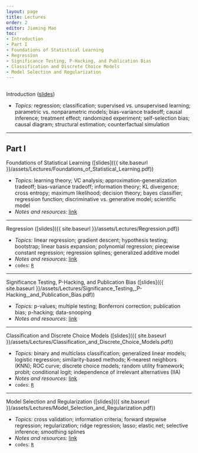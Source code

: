 ```yaml
---
layout: page
title: Lectures
order: 2
editor: Jiaming Mao
toc:
- Introduction
- Part I
- Foundations of Statistical Learning
- Regression
- Significance Testing, P-Hacking, and Publication Bias
- Classification and Discrete Choice Models
- Model Selection and Regularization
---
```


<p style="height: 1px"></p>

<a id="introduction" />

Introduction ([slides]({{site.baseurl}}/assets/Lectures/Data_Analysis_for_Economics_-_Introduction.pdf))
- *Topics:* regression; classification; supervised vs. unsupervised learning; parametric vs. nonparametric models; bias-variance tradeoff; causal inference; treatment effect; randomized experiment; self-selection bias; causal diagram; structural estimation; counterfactual simulation

---

<a id="part-I" />

## Part I

<a id="foundations-of-statistical-learning" />

Foundations of Statistical Learning ([slides]({{ site.baseurl }}/assets/Lectures/Foundations_of_Statistical_Learning.pdf))
- *Topics:* learning theory; VC analysis; approximation-generalization tradeoff; bias-variance tradeoff; information theory; KL divergence; cross entropy; maximum likelihood; decision theory; bayes classifier; regression function; discriminative vs. generative model; scientific model
- *Notes and resources:* [link](https://github.com/jiamingmao/data-analysis/blob/master/Materials/Foundations%20of%20Statistical%20Learning/notes%20and%20resources.md)

---

<a id="regression" />

Regression ([slides]({{ site.baseurl }}/assets/Lectures/Regression.pdf)) 
- *Topics:* linear regression; gradient descent; hypothesis testing; bootstrap; linear basis expansion; polynomial regression; piecewise constant regression; regression splines; generalized additive model
- *Notes and resources:* [link](https://github.com/jiamingmao/data-analysis/blob/master/Materials/Regression/notes%20and%20resources.md)
- `codes`: [`R`](https://l.xmu.edu.cn/mod/folder/view.php?id=87904)

---

<a id="significance-testing-p-hacking-and-publication-bias" />

Significance Testing, P-Hacking, and Publication Bias ([slides]({{ site.baseurl }}/assets/Lectures/Significance_Testing,_P-Hacking,_and_Publication_Bias.pdf)) 
- *Topics:* p-values; multiple testing; Bonferroni correction; publication bias; p-hacking; data-snooping
- *Notes and resources:* [link](https://github.com/jiamingmao/data-analysis/tree/master/Materials/Significance%20Testing%2C%20P-Hacking%2C%20and%20Publication%20Bias/notes%20and%20resources.md)

---

<a id="classification-and-discrete-choice-models" />

Classification and Discrete Choice Models ([slides]({{ site.baseurl }}/assets/Lectures/Classification_and_Discrete_Choice_Models.pdf)) 
- *Topics:* binary and multiclass classification; generalized linear models; logistic regression; similarity-based methods; K-nearest neighbors (KNN); ROC curve; discrete choice models; random utility framework; probit; conditional logit; independence of irrelevant alternatives (IIA)
- *Notes and resources:* [link](https://github.com/jiamingmao/data-analysis/tree/master/Materials/Classification%20and%20Discrete%20Choice%20Models/notes%20and%20resources.md)
- `codes`: [`R`](https://l.xmu.edu.cn/mod/folder/view.php?id=87904)

---

<a id="model-selection-and-regularization" />

Model Selection and Regularization ([slides]({{ site.baseurl }}/assets/Lectures/Model_Selection_and_Regularization.pdf)) 
- *Topics:* cross validation; information criteria; forward stepwise regression; regularization; ridge regression; lasso; elastic net; selective inference; smoothing splines
- *Notes and resources:* [link](https://github.com/jiamingmao/data-analysis/blob/master/Materials/Model%20Selection%20and%20Regularization/notes%20and%20resources.md)
- `codes`: [`R`](https://l.xmu.edu.cn/mod/folder/view.php?id=87904)
 



